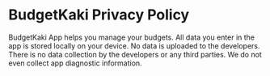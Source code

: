# BudgetKaki Privacy Policy

BudgetKaki App helps you manage your budgets. All data you enter in the app is stored locally on your device.
No data is uploaded to the developers. 
There is no data collection by the developers or any third parties. 
We do not even collect app diagnostic information.
